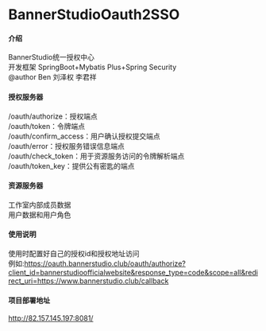 # BannerStudioOauth2SSO

#### 介绍
BannerStudio统一授权中心<br/>
开发框架 SpringBoot+Mybatis Plus+Spring Security<br/>
@author Ben 刘泽权 李君祥<br/>

#### 授权服务器
/oauth/authorize：授权端点<br/>
/oauth/token：令牌端点<br/>
/oauth/confirm_access：用户确认授权提交端点<br/>
/oauth/error：授权服务错误信息端点<br/>
/oauth/check_token：用于资源服务访问的令牌解析端点<br/>
/oauth/token_key：提供公有密匙的端点<br/>

#### 资源服务器
工作室内部成员数据<br/>
用户数据和用户角色<br/>

#### 使用说明
使用时配置好自己的授权id和授权地址访问<br/>
例如:https://oauth.bannerstudio.club/oauth/authorize?client_id=bannerstudioofficialwebsite&response_type=code&scope=all&redirect_uri=https://www.bannerstudio.club/callback<br/>

#### 项目部署地址 
http://82.157.145.197:8081/<br/>
